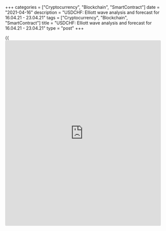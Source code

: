+++
categories = ["Cryptocurrency", "Blockchain", "SmartContract"]
date = "2021-04-16"
description = "USDCHF: Elliott wave analysis and forecast for 16.04.21 - 23.04.21"
tags = ["Cryptocurrency", "Blockchain", "SmartContract"]
title = "USDCHF: Elliott wave analysis and forecast for 16.04.21 - 23.04.21"
type = "post"
+++

{{<iframe id="large-banner" src="https://www.bounty.group/#slide=28.0" width="100%" height="600" scrolling="no" style="border: 0px solid rgb(216, 221, 230); border-radius: 3px;">}}

2021-04-16

2021-04-16

USDCHF: Elliott wave analysis and forecast for 16.04.21 – 23.04.21Alex
Geuta

 **Main scenario:** consider long positions above the level of 0.9150
with a target of 0.9505 – 0.9590.

 **Alternative scenario:** breakout and consolidation below the level of
0.9150 will allow the pair to continue declining to the levels of 0.9073
– 0.8873.

 **Analysis:** Presumably, the descending first wave of larger degree
(1) of 5 finished developing on the [daily](https://www.fintecher.org/2020/03/03/forex-trading-daily-strategy/) time frame, with wave 5 of (1)
formed inside. An ascending correction started developing as wave (2) on
the H4 time frame, with wave A of (2) forming inside. The third wave of
smaller degree iii of А appears to have formed on the H1 time frame, and
a local correction developed as wave iv of A, supposedly. If this
assumption is correct, the pair may be expected to rise to 0.9505 –
0.9590 in wave v of A. The level of 0.9150 is critical in this scenario.
Its breakout will allow the pair to continue falling to the levels of
0.9073 – 0.8873.

* * *

* * *



## Price chart of USDCHF in real time mode

The content of this article reflects the author’s opinion and does not
necessarily reflect the official position of LiteForex. The material
published on this page is provided for informational purposes only and
should not be considered as the provision of investment advice for the
purposes of Directive 2004/39/EC.

Rate this article:

{{value}}

( {{count}} {{title}} )